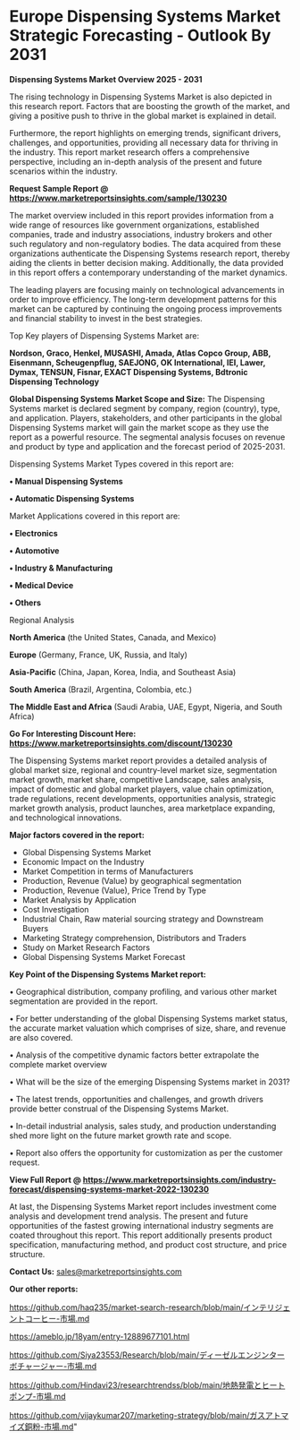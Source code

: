 # Europe Dispensing Systems Market Strategic Forecasting - Outlook By 2031

<Strong> Dispensing Systems Market Overview 2025 - 2031</strong>

The rising technology in Dispensing Systems Market is also depicted in this research report. Factors that are boosting the growth of the market, and giving a positive push to thrive in the global market is explained in detail.

Furthermore, the report highlights on emerging trends, significant drivers, challenges, and opportunities, providing all necessary data for thriving in the industry. This report market research offers a comprehensive perspective, including an in-depth analysis of the present and future scenarios within the industry.

<strong>Request Sample Report @ <a href=https://www.marketreportsinsights.com/sample/130230>https://www.marketreportsinsights.com/sample/130230</a></strong>

The market overview included in this report provides information from a wide range of resources like government organizations, established companies, trade and industry associations, industry brokers and other such regulatory and non-regulatory bodies. The data acquired from these organizations authenticate the Dispensing Systems research report, thereby aiding the clients in better decision making. Additionally, the data provided in this report offers a contemporary understanding of the market dynamics.

The leading players are focusing mainly on technological advancements in order to improve efficiency. The long-term development patterns for this market can be captured by continuing the ongoing process improvements and financial stability to invest in the best strategies.

Top Key players of Dispensing Systems Market are:

<strong>Nordson, Graco, Henkel, MUSASHI, Amada, Atlas Copco Group, ABB, Eisenmann, Scheugenpflug, SAEJONG, OK International, IEI, Lawer, Dymax, TENSUN, Fisnar, EXACT Dispensing Systems, Bdtronic Dispensing Technology</strong>

<strong><b>Global Dispensing Systems Market Scope and Size:</b></strong>
The Dispensing Systems market is declared segment by company, region (country), type, and application. Players, stakeholders, and other participants in the global Dispensing Systems market will gain the market scope as they use the report as a powerful resource. The segmental analysis focuses on revenue and product by type and application and the forecast period of 2025-2031.

Dispensing Systems Market Types covered in this report are:

<strong>• Manual Dispensing Systems

• Automatic Dispensing Systems</strong>

Market Applications covered in this report are:

<strong>• Electronics

• Automotive

• Industry & Manufacturing

• Medical Device

• Others</strong> 

Regional Analysis

<strong>North America</strong> (the United States, Canada, and Mexico)

<strong>Europe</strong> (Germany, France, UK, Russia, and Italy)

<strong>Asia-Pacific</strong> (China, Japan, Korea, India, and Southeast Asia)

<strong>South America</strong> (Brazil, Argentina, Colombia, etc.)

<strong>The Middle East and Africa</strong> (Saudi Arabia, UAE, Egypt, Nigeria, and South Africa)

<strong>Go For Interesting Discount Here: <a href=https://www.marketreportsinsights.com/discount/130230>https://www.marketreportsinsights.com/discount/130230</a></strong>

The Dispensing Systems market report provides a detailed analysis of global market size, regional and country-level market size, segmentation market growth, market share, competitive Landscape, sales analysis, impact of domestic and global market players, value chain optimization, trade regulations, recent developments, opportunities analysis, strategic market growth analysis, product launches, area marketplace expanding, and technological innovations.

<strong><b>Major factors covered in the report:</b></strong>
<ul>
  <li>Global Dispensing Systems Market </li>
  <li>Economic Impact on the Industry</li>
  <li>Market Competition in terms of Manufacturers</li>
  <li>Production, Revenue (Value) by geographical segmentation</li>
  <li>Production, Revenue (Value), Price Trend by Type</li>
  <li>Market Analysis by Application</li>
  <li>Cost Investigation</li>
  <li>Industrial Chain, Raw material sourcing strategy and Downstream Buyers</li>
  <li>Marketing Strategy comprehension, Distributors and Traders</li>
  <li>Study on Market Research Factors</li>
  <li>Global Dispensing Systems Market Forecast</li>
</ul>

<strong><b>Key Point of the Dispensing Systems Market report:</b></strong>

• Geographical distribution, company profiling, and various other market segmentation are provided in the report.

• For better understanding of the global Dispensing Systems market status, the accurate market valuation which comprises of size, share, and revenue are also covered.

• Analysis of the competitive dynamic factors better extrapolate the complete market overview

• What will be the size of the emerging Dispensing Systems market in 2031?

• The latest trends, opportunities and challenges, and growth drivers provide better construal of the Dispensing Systems Market.

• In-detail industrial analysis, sales study, and production understanding shed more light on the future market growth rate and scope.

• Report also offers the opportunity for customization as per the customer request.

<strong><b>View Full Report @ <a href=https://www.marketreportsinsights.com/industry-forecast/dispensing-systems-market-2022-130230>https://www.marketreportsinsights.com/industry-forecast/dispensing-systems-market-2022-130230</a></b></strong>


At last, the Dispensing Systems Market report includes investment come analysis and development trend analysis. The present and future opportunities of the fastest growing international industry segments are coated throughout this report. This report additionally presents product specification, manufacturing method, and product cost structure, and price structure.

<strong>Contact Us:</strong>
sales@marketreportsinsights.com

<strong>Our other reports:</strong>

<a href=https://github.com/haq235/market-search-research/blob/main/インテリジェントコーヒー-市場.md>https://github.com/haq235/market-search-research/blob/main/インテリジェントコーヒー-市場.md</a>

<a href=https://ameblo.jp/18yam/entry-12889677101.html>https://ameblo.jp/18yam/entry-12889677101.html</a>

<a href=https://github.com/Siya23553/Research/blob/main/ディーゼルエンジンターボチャージャー-市場.md>https://github.com/Siya23553/Research/blob/main/ディーゼルエンジンターボチャージャー-市場.md</a>

<a href=https://github.com/Hindavi23/researchtrendss/blob/main/地熱発電とヒートポンプ-市場.md>https://github.com/Hindavi23/researchtrendss/blob/main/地熱発電とヒートポンプ-市場.md</a>

<a href=https://github.com/vijaykumar207/marketing-strategy/blob/main/ガスアトマイズ銅粉-市場.md>https://github.com/vijaykumar207/marketing-strategy/blob/main/ガスアトマイズ銅粉-市場.md</a>"
